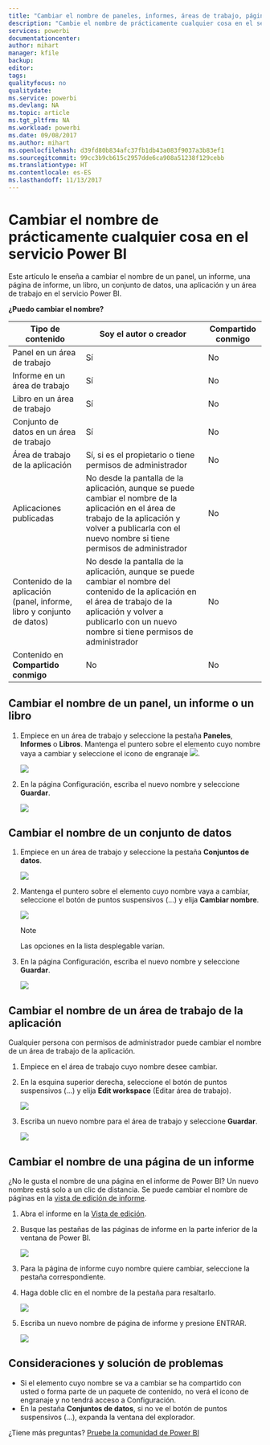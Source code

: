 ```yaml
---
title: "Cambiar el nombre de paneles, informes, áreas de trabajo, páginas de informe y conjuntos de datos"
description: "Cambie el nombre de prácticamente cualquier cosa en el servicio Power BI."
services: powerbi
documentationcenter: 
author: mihart
manager: kfile
backup: 
editor: 
tags: 
qualityfocus: no
qualitydate: 
ms.service: powerbi
ms.devlang: NA
ms.topic: article
ms.tgt_pltfrm: NA
ms.workload: powerbi
ms.date: 09/08/2017
ms.author: mihart
ms.openlocfilehash: d39fd80b834afc37fb1db43a083f9037a3b83ef1
ms.sourcegitcommit: 99cc3b9cb615c2957dde6ca908a51238f129cebb
ms.translationtype: HT
ms.contentlocale: es-ES
ms.lasthandoff: 11/13/2017
---
```

# <a name="rename-almost-anything-in-power-bi-service"></a>Cambiar el nombre de prácticamente cualquier cosa en el servicio Power BI
Este artículo le enseña a cambiar el nombre de un panel, un informe, una página de informe, un libro, un conjunto de datos, una aplicación y un área de trabajo en el servicio Power BI.

**¿Puedo cambiar el nombre?**

| Tipo de contenido | Soy el autor o creador | Compartido conmigo |
| --- | --- | --- |
| Panel en un área de trabajo |Sí |No |
| Informe en un área de trabajo |Sí |No |
| Libro en un área de trabajo |Sí |No |
| Conjunto de datos en un área de trabajo |Sí |No |
| Área de trabajo de la aplicación |Sí, si es el propietario o tiene permisos de administrador |No |
| Aplicaciones publicadas |No desde la pantalla de la aplicación, aunque se puede cambiar el nombre de la aplicación en el área de trabajo de la aplicación y volver a publicarla con el nuevo nombre si tiene permisos de administrador |No |
| Contenido de la aplicación (panel, informe, libro y conjunto de datos) |No desde la pantalla de la aplicación, aunque se puede cambiar el nombre del contenido de la aplicación en el área de trabajo de la aplicación y volver a publicarlo con un nuevo nombre si tiene permisos de administrador |No |
| Contenido en **Compartido conmigo** |No |No |

## <a name="rename-a-dashboard-report-or-workbook"></a>Cambiar el nombre de un panel, un informe o un libro
1. Empiece en un área de trabajo y seleccione la pestaña **Paneles**, **Informes** o **Libros**. Mantenga el puntero sobre el elemento cuyo nombre vaya a cambiar y seleccione el icono de engranaje ![](media/service-rename/powerbi-cog-icon.png).
   
   ![](media/service-rename/power-bi-workspace-dashboards.png)
2. En la página Configuración, escriba el nuevo nombre y seleccione **Guardar**.
   
   ![](media/service-rename/power-bi-rename-dashboard2.png)

## <a name="rename-a-dataset"></a>Cambiar el nombre de un conjunto de datos
1. Empiece en un área de trabajo y seleccione la pestaña **Conjuntos de datos**.
   
   ![](media/service-rename/power-bi-ellipses.png)
2. Mantenga el puntero sobre el elemento cuyo nombre vaya a cambiar, seleccione el botón de puntos suspensivos (…) y elija **Cambiar nombre**.  
   
      ![](media/service-rename/power-bi-rename-datasets.png)
   
   > [!NOTE]
   > Las opciones en la lista desplegable varían.
   > 
   > 
3. En la página Configuración, escriba el nuevo nombre y seleccione **Guardar**.
   
     ![](media/service-rename/power-bi-rename.png)

## <a name="rename-an-app-workspace"></a>Cambiar el nombre de un área de trabajo de la aplicación
Cualquier persona con permisos de administrador puede cambiar el nombre de un área de trabajo de la aplicación.

1. Empiece en el área de trabajo cuyo nombre desee cambiar.
2. En la esquina superior derecha, seleccione el botón de puntos suspensivos (…) y elija **Edit workspace** (Editar área de trabajo).  
   
    ![](media/service-rename/power-bi-edit-workspace.png)
3. Escriba un nuevo nombre para el área de trabajo y seleccione **Guardar**.
   
   ![](media/service-rename/power-bi-workspace-rename.png)

## <a name="rename-a-page-in-a-report"></a>Cambiar el nombre de una página de un informe
¿No le gusta el nombre de una página en el informe de Power BI?  Un nuevo nombre está solo a un clic de distancia. Se puede cambiar el nombre de páginas en la [vista de edición de informe](service-interact-with-a-report-in-editing-view.md).

1. Abra el informe en la [Vista de edición](service-reading-view-and-editing-view.md).
2. Busque las pestañas de las páginas de informe en la parte inferior de la ventana de Power BI.
   
    ![](media/service-rename/report-page-tabs-new.png)
3. Para la página de informe cuyo nombre quiere cambiar, seleccione la pestaña correspondiente.
4. Haga doble clic en el nombre de la pestaña para resaltarlo.  
   
    ![](media/service-rename/hilite-tab.png)
5. Escriba un nuevo nombre de página de informe y presione ENTRAR.
   
    ![](media/service-rename/new-name.png)

## <a name="considerations-and-troubleshooting"></a>Consideraciones y solución de problemas
* Si el elemento cuyo nombre se va a cambiar se ha compartido con usted o forma parte de un paquete de contenido, no verá el icono de engranaje y no tendrá acceso a Configuración.
* En la pestaña **Conjuntos de datos**, si no ve el botón de puntos suspensivos (…), expanda la ventana del explorador.

¿Tiene más preguntas? [Pruebe la comunidad de Power BI](http://community.powerbi.com/)

